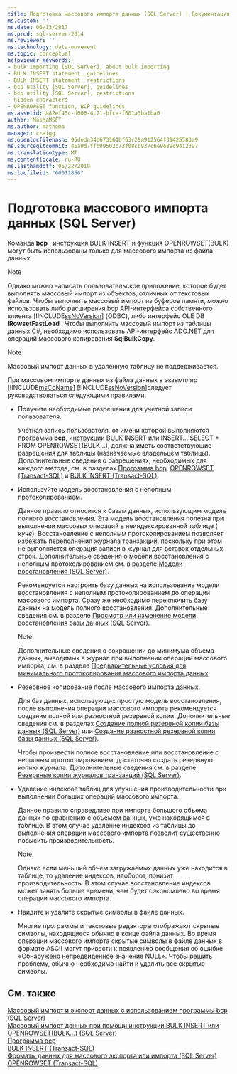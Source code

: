 ```yaml
---
title: Подготовка массового импорта данных (SQL Server) | Документация Майкрософт
ms.custom: ''
ms.date: 06/13/2017
ms.prod: sql-server-2014
ms.reviewer: ''
ms.technology: data-movement
ms.topic: conceptual
helpviewer_keywords:
- bulk importing [SQL Server], about bulk importing
- BULK INSERT statement, guidelines
- BULK INSERT statement, restrictions
- bcp utility [SQL Server], guidelines
- bcp utility [SQL Server], restrictions
- hidden characters
- OPENROWSET function, BCP guidelines
ms.assetid: a82ef43c-d006-4c71-bfca-f001a3ba1ba0
author: MashaMSFT
ms.author: mathoma
manager: craigg
ms.openlocfilehash: 95deda34b673161bf63c29a912564f39425583a9
ms.sourcegitcommit: 45a9d7ffc99502c73f08cb937cbe9e89d9412397
ms.translationtype: MT
ms.contentlocale: ru-RU
ms.lasthandoff: 05/22/2019
ms.locfileid: "66011856"
---
```

# <a name="prepare-to-bulk-import-data-sql-server"></a>Подготовка массового импорта данных (SQL Server)
  Команда **bcp** , инструкция BULK INSERT и функция OPENROWSET(BULK) могут быть использованы только для массового импорта из файла данных.  
  
> [!NOTE]  
>  Однако можно написать пользовательское приложение, которое будет выполнять массовый импорт из объектов, отличных от текстовых файлов. Чтобы выполнить массовый импорт из буферов памяти, можно использовать либо расширения bcp API-интерфейса собственного клиента [!INCLUDE[ssNoVersion](../../includes/ssnoversion-md.md)] (ODBC), либо интерфейс OLE DB **IRowsetFastLoad** .  Чтобы выполнить массовый импорт из таблицы данных C#, необходимо использовать API-интерфейс ADO.NET для операций массового копирования **SqlBulkCopy**.  
  
> [!NOTE]  
>  Массовый импорт данных в удаленную таблицу не поддерживается.  
  
 При массовом импорте данных из файла данных в экземпляр [!INCLUDE[msCoName](../../includes/msconame-md.md)] [!INCLUDE[ssNoVersion](../../includes/ssnoversion-md.md)]следует руководствоваться следующими правилами.  
  
-   Получите необходимые разрешения для учетной записи пользователя.  
  
     Учетная запись пользователя, от имени которой выполняются программа **bcp**, инструкции BULK INSERT или INSERT... SELECT * FROM OPENROWSET(BULK...), должна иметь соответствующие разрешения для таблицы (назначаемые владельцем таблицы). Дополнительные сведения о разрешениях, необходимых для каждого метода, см. в разделах [Программа bcp](../../tools/bcp-utility.md), [OPENROWSET (Transact-SQL)](/sql/t-sql/functions/openrowset-transact-sql) и [BULK INSERT (Transact-SQL)](/sql/t-sql/statements/bulk-insert-transact-sql).  
  
-   Используйте модель восстановления с неполным протоколированием.  
  
     Данное правило относится к базам данных, использующим модель полного восстановления. Эта модель восстановления полезна при выполнении массовых операций в неиндексированной таблице ( *куче*). Восстановление с неполным протоколированием позволяет избежать переполнения журнала транзакций, поскольку при этом не выполняется операция записи в журнал для вставок отдельных строк. Дополнительные сведения о модели восстановления с неполным протоколированием см. в разделе [Модели восстановления (SQL Server)](../backup-restore/recovery-models-sql-server.md).  
  
     Рекомендуется настроить базу данных на использование модели восстановления с неполным протоколированием до операции массового импорта. Сразу же необходимо переключить базу данных на модель полного восстановления. Дополнительные сведения см. в разделе [Просмотр или изменение модели восстановления базы данных (SQL Server)](../backup-restore/view-or-change-the-recovery-model-of-a-database-sql-server.md).  
  
    > [!NOTE]  
    >  Дополнительные сведения о сокращении до минимума объема данных, выводимых в журнал при выполнении операций массового импорта, см. в разделе [Предварительные условия для минимального протоколирования массового импорта данных](prerequisites-for-minimal-logging-in-bulk-import.md).  
  
-   Резервное копирование после массового импорта данных.  
  
     Для баз данных, использующих простую модель восстановления, после выполнения операции массового импорта рекомендуется создание полной или разностной резервной копии. Дополнительные сведения см. в разделах [Создание полной резервной копии базы данных (SQL Server)](../backup-restore/create-a-full-database-backup-sql-server.md) или [Создание разностной резервной копии базы данных (SQL Server)](../backup-restore/create-a-differential-database-backup-sql-server.md).  
  
     Чтобы произвести полное восстановление или восстановление с неполным протоколированием, достаточно создать резервную копию журнала. Дополнительные сведения см. в разделе [Резервные копии журналов транзакций (SQL Server)](../backup-restore/transaction-log-backups-sql-server.md).  
  
-   Удаление индексов таблиц для улучшения производительности при выполнении больших операций массового импорта.  
  
     Данное правило справедливо при импорте большого объема данных по сравнению с объемом данных, уже находящимся в таблице. В этом случае удаление индексов из таблицы до выполнения операции массового импорта позволит существенно повысить производительность.  
  
    > [!NOTE]  
    >  Однако если меньший объем загружаемых данных уже находится в таблице, то удаление индексов, наоборот, понизит производительность. В этом случае восстановление индексов может занять больше времени, чем будет сэкономлено во время операции массового импорта.  
  
-   Найдите и удалите скрытые символы в файле данных.  
  
     Многие программы и текстовые редакторы отображают скрытые символы, находящиеся обычно в конце файла данных. Во время операции массового импорта скрытые символы в файле данных в формате ASCII могут привести к появлению сообщения об ошибке «Обнаружено непредвиденное значение NULL». Чтобы решить проблему, обычно необходимо найти и удалить все скрытые символы.  
  
## <a name="see-also"></a>См. также  
 [Массовый импорт и экспорт данных с использованием программы bcp (SQL Server)](import-and-export-bulk-data-by-using-the-bcp-utility-sql-server.md)   
 [Массовый импорт данных при помощи инструкции BULK INSERT или OPENROWSET(BULK...) (SQL Server)](import-bulk-data-by-using-bulk-insert-or-openrowset-bulk-sql-server.md)   
 [Программа bcp](../../tools/bcp-utility.md)   
 [BULK INSERT (Transact-SQL)](/sql/t-sql/statements/bulk-insert-transact-sql)   
 [Форматы данных для массового экспорта или импорта (SQL Server)](data-formats-for-bulk-import-or-bulk-export-sql-server.md)   
 [OPENROWSET (Transact-SQL)](/sql/t-sql/functions/openrowset-transact-sql)  
  
  
